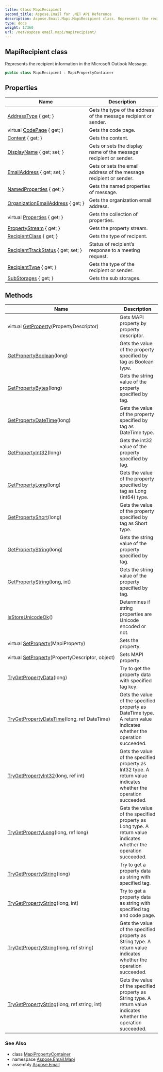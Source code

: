 ```yaml
---
title: Class MapiRecipient
second_title: Aspose.Email for .NET API Reference
description: Aspose.Email.Mapi.MapiRecipient class. Represents the recipient information in the Microsoft Outlook Message
type: docs
weight: 17360
url: /net/aspose.email.mapi/mapirecipient/
---
```

## MapiRecipient class

Represents the recipient information in the Microsoft Outlook Message.

```csharp
public class MapiRecipient : MapiPropertyContainer
```

## Properties

| Name | Description |
| --- | --- |
| [AddressType](../../aspose.email.mapi/mapirecipient/addresstype/) { get; } | Gets the type of the address of the message recipient or sender. |
| virtual [CodePage](../../aspose.email.mapi/mapipropertycontainer/codepage/) { get; } | Gets the code page. |
| [Content](../../aspose.email.mapi/mapirecipient/content/) { get; } | Gets the content. |
| [DisplayName](../../aspose.email.mapi/mapirecipient/displayname/) { get; set; } | Gets or sets the display name of the message recipient or sender. |
| [EmailAddress](../../aspose.email.mapi/mapirecipient/emailaddress/) { get; set; } | Gets or sets the email address of the message recipient or sender. |
| [NamedProperties](../../aspose.email.mapi/mapirecipient/namedproperties/) { get; } | Gets the named properties of message. |
| [OrganizationEmailAddress](../../aspose.email.mapi/mapirecipient/organizationemailaddress/) { get; } | Gets the organization email address. |
| virtual [Properties](../../aspose.email.mapi/mapipropertycontainer/properties/) { get; } | Gets the collection of properties. |
| [PropertyStream](../../aspose.email.mapi/mapirecipient/propertystream/) { get; } | Gets the property stream. |
| [RecipientClass](../../aspose.email.mapi/mapirecipient/recipientclass/) { get; } | Gets the type of recipent. |
| [RecipientTrackStatus](../../aspose.email.mapi/mapirecipient/recipienttrackstatus/) { get; set; } | Status of recipient’s response to a meeting request. |
| [RecipientType](../../aspose.email.mapi/mapirecipient/recipienttype/) { get; } | Gets the type of the recipient or sender. |
| [SubStorages](../../aspose.email.mapi/mapirecipient/substorages/) { get; } | Gets the sub storages. |

## Methods

| Name | Description |
| --- | --- |
| virtual [GetProperty](../../aspose.email.mapi/mapipropertycontainer/getproperty/)(PropertyDescriptor) | Gets MAPI property by property descriptor. |
| [GetPropertyBoolean](../../aspose.email.mapi/mapipropertycontainer/getpropertyboolean/)(long) | Gets the value of the property specified by tag as Boolean type. |
| [GetPropertyBytes](../../aspose.email.mapi/mapipropertycontainer/getpropertybytes/)(long) | Gets the string value of the property specified by tag. |
| [GetPropertyDateTime](../../aspose.email.mapi/mapipropertycontainer/getpropertydatetime/)(long) | Gets the value of the property specified by tag as DateTime type. |
| [GetPropertyInt32](../../aspose.email.mapi/mapipropertycontainer/getpropertyint32/)(long) | Gets the int32 value of the property specified by tag. |
| [GetPropertyLong](../../aspose.email.mapi/mapipropertycontainer/getpropertylong/)(long) | Gets the value of the property specified by tag as Long (int64) type. |
| [GetPropertyShort](../../aspose.email.mapi/mapipropertycontainer/getpropertyshort/)(long) | Gets the value of the property specified by tag as Short type. |
| [GetPropertyString](../../aspose.email.mapi/mapipropertycontainer/getpropertystring/)(long) | Gets the string value of the property specified by tag. |
| [GetPropertyString](../../aspose.email.mapi/mapipropertycontainer/getpropertystring/)(long, int) | Gets the string value of the property specified by tag. |
| [IsStoreUnicodeOk](../../aspose.email.mapi/mapipropertycontainer/isstoreunicodeok/)() | Determines if string properties are Unicode encoded or not. |
| virtual [SetProperty](../../aspose.email.mapi/mapipropertycontainer/setproperty/)(MapiProperty) | Sets the property. |
| virtual [SetProperty](../../aspose.email.mapi/mapipropertycontainer/setproperty/)(PropertyDescriptor, object) | Sets MAPI property. |
| [TryGetPropertyData](../../aspose.email.mapi/mapipropertycontainer/trygetpropertydata/)(long) | Try to get the property data with specified tag key. |
| [TryGetPropertyDateTime](../../aspose.email.mapi/mapipropertycontainer/trygetpropertydatetime/)(long, ref DateTime) | Gets the value of the specified property as DateTime type. A return value indicates whether the operation succeeded. |
| [TryGetPropertyInt32](../../aspose.email.mapi/mapipropertycontainer/trygetpropertyint32/)(long, ref int) | Gets the value of the specified property as Int32 type. A return value indicates whether the operation succeeded. |
| [TryGetPropertyLong](../../aspose.email.mapi/mapipropertycontainer/trygetpropertylong/)(long, ref long) | Gets the value of the specified property as Long type. A return value indicates whether the operation succeeded. |
| [TryGetPropertyString](../../aspose.email.mapi/mapipropertycontainer/trygetpropertystring/)(long) | Try to get a property data as string with specified tag. |
| [TryGetPropertyString](../../aspose.email.mapi/mapipropertycontainer/trygetpropertystring/)(long, int) | Try to get a property data as string with specified tag and code page. |
| [TryGetPropertyString](../../aspose.email.mapi/mapipropertycontainer/trygetpropertystring/)(long, ref string) | Gets the value of the specified property as String type. A return value indicates whether the operation succeeded. |
| [TryGetPropertyString](../../aspose.email.mapi/mapipropertycontainer/trygetpropertystring/)(long, ref string, int) | Gets the value of the specified property as String type. A return value indicates whether the operation succeeded. |

### See Also

* class [MapiPropertyContainer](../mapipropertycontainer/)
* namespace [Aspose.Email.Mapi](../../aspose.email.mapi/)
* assembly [Aspose.Email](../../)


